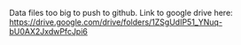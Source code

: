 Data files too big to push to github. Link to google drive here: https://drive.google.com/drive/folders/1ZSgUdIP51_YNuq-bU0AX2JxdwPfcJpi6
